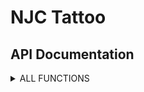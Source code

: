 # NJC Tattoo
## API Documentation
<details><summary>ALL FUNCTIONS</summary>
<p>

HELPER FUNCTIONS
## $api->clean()
Santizes the given string for output. Returns the sanitized data.
```php
$data = " <script>console.log('This is an attack.')</script> ";
$data = $api->clean($data);
// $data = '&lt;script&gt;console.log(&#039;This is an attack&#039;)&lt;/script&gt;';
```

<details><summary>MYSQLI FUNCTIONS</summary>
<p>

<details><summary>CLAUSE FUNCTIONS</summary>
<p>

## $api->table($string, $params)
Returns the given query string with the specified tables.
To specify a single table, do
```php
$query = $api->table($query, $table);

Example:
$query = $api->select();
$query = $api->params($query, '*');
$query = $api->from($query);
$query = $api->table($query, 'table');
// $query = 'SELECT * FROM table';
```

To specify multiple tables, do
```php
$query = $api->table($query, array($arg1, $arg2, ..., $argN));

Example:
$query = $api->select();
$query = $api->params($query, '*');
$query = $api->from($query);
$query = $api->table($query, array('table1', 'table2'));
// $query = 'SELECT * FROM table1, table2';
```


## $api->join($type, $left, $right, $left_kv, $right_kv)
Returns a join clause string with the specified join type.

To construct a default JOIN (INNER), do
```php
$join_clause = $api->join('', 'tableLeft', 'tableRight', 'tableLeft.column', 'tableRight.column');
// $join_clause = '(tableLeft JOIN tableRight ON tableLeft.column=tableRight.column)';
```

To construct a LEFT JOIN, do
```php
$join_clause = $api->join('left', 'tableLeft', 'tableRight', 'tableLeft.column', 'tableRight.column');
// $join_clause = '(tableLeft LEFT JOIN tableRight ON tableLeft.column=tableRight.column)';
```

To construct a RIGHT JOIN, do
```php
$join_clause = $api->join('right', 'tableLeft', 'tableRight', 'tableLeft.column', 'tableRight.column');
// $join_clause = '(tableLeft RIGHT JOIN tableRight ON tableLeft.column=tableRight.column)';
```

To construct a nested JOIN, do
```php
$nested_join= $api->join('', 'table1', 'table2', 'table1.column', 'table2.column');

$join_clause = $api->join('', $nested_join, 'table3', 'table2.column', 'table3.column');
// $join_clause = '((table1 JOIN table2 ON table1.column=table2.column) JOIN table3 ON table2.column=table3.column)';
```


## $api->where($string, $cols, $params)
Returns the given query string with the specified SQL WHERE clause.
To specify a single condition, do
```php
$query = $api->where($query, $column, $param);

Example:
$query = $api->select();
$query = $api->params($query, '*');
$query = $api->from($query);
$query = $api->table($query, 'table');
$query = $api->where($query, 'column', 1);
// $query = 'SELECT * FROM table WHERE column=1';

Another example:
$query = $api->select();
$query = $api->params($query, '*');
$query = $api->from($query);
$query = $api->table($query, array('table1', 'table2'));
$query = $api->where($query, 'table1.column', 'table2.column');
// $query = 'SELECT * FROM table1, table2 WHERE table1.column=table2.column';
```


To specify multiple conditions, do
```php
$query = $api->order($query, array($arg1, $arg2, ..., $argN), array($arg1, $arg2, ..., $argN));

Example:
$query = $api->select();
$query = $api->params($query, '*');
$query = $api->from($query);
$query = $api->table($query, 'table');
$query = $api->order($query, array('column1', 'column2'), array('value1', 'value2'));
// $query = 'SELECT * FROM table WHERE column1=value1 AND column2=value2;
```


## $api->limit($string, $limit)
Returns the given query string with the specified limit.
```php
$query = $api->limit($query, $int);

Example:
$query = $api->select();
$query = $api->params($query, '*');
$query = $api->from($query);
$query = $api->table($query, 'table');
$query = $api->limit($query, 2);
// $query = 'SELECT * FROM table LIMIT 2';
```

## $api->order($string, $params)
Returns the given query string with the specified order.
To specify ordering by a single column, do
```php
$query = $api->order($query, $column);

Example:
$query = $api->select();
$query = $api->params($query, '*');
$query = $api->from($query);
$query = $api->table($query, 'table');
$query = $api->order($query, 'column ASC');
// $query = 'SELECT * FROM table ORDER BY column ASC';
```
To specify ordering by multiple columns, do
```php
$query = $api->order($query, array($arg1, $arg2, ..., $argN));

Example:
$query = $api->select();
$query = $api->params($query, '*');
$query = $api->from($query);
$query = $api->table($query, 'table');
$query = $api->order($query, array('column1 ASC', 'column2 DESC'));
// $query = 'SELECT * FROM table ORDER BY column1 ASC, column2 DESC';
```

</p>
</details>

<details><summary>SELECT FUNCTIONS</summary>
<p>

## $api->select()
Returns SQL SELECT to the calling string.
```php
$query = $api->select();
// $query = 'SELECT ';
```


## $api->params($string, $params)
Returns the given query string with its defined parameters.
To specify a single parameter, do
```php
$query = $api->params($query, '*');
// $query = 'SELECT * ';
```

To specify multiple parameters, do
```php
$query = $api->params($query, array($arg1, $arg2, ..., $argN));

Example:
$query = $api->select();
$query = $api->params($query, array('column1', 'column2', 'column3'));
// $query = 'SELECT column1, column2, column3 ';
```


## $api->from($string)
Returns the given query string with SQL FROM.
```php
$query = $api->select();
$query = $api->params($query, '*');
$query = $api->from($query);
// $query = 'SELECT * FROM ';
```

To construct a select query, do
```php
$query = $api->select();
$query = $api->params($query, '*');
$query = $api->from($query);
$query = $api->table($query, 'table');
// $query = 'SELECT * FROM table';
```

</p>
</details>

<details><summary>INSERT FUNCTIONS</summary>
<p>

## $api->insert()
Returns SQL INSERT to the calling string.
```php
$query = $api->insert();
// $query = 'INSERT INTO ';
```


## $api->columns($string, $params = array())
Returns the given query string with the specified columns to insert values at.
```php
$query = $api->columns($query, array($arg1, $arg2, ..., $argN));

Example:
$query = $api->insert();
$query = $api->table($query, 'table');
$query = $api->columns($query, array('column1', 'column2', 'column3'));
// $query = 'INSERT INTO table (column1, column2, column3) ';
```


## $api->values($string)
Returns the given query string with SQL VALUES.
```php
$query = $api->insert();
$query = $api->table($query, 'table');
$query = $api->columns($query, array('column1', 'column2'));
$query = $api->values($query);
// $query = 'INSERT INTO table (column1, column2) VALUES ';
```

To construct an insert query, do
```php
$query = $api->insert();
$query = $api->table($query, 'table');
$query = $api->columns($query, array('column1', 'column2', 'column3'));
$query = $api->values($query);
$query = $api->columns($query, array('value1', 'value2', 'value3'));
// $query = 'INSERT INTO table (column1, column2, column3) VALUES (value1, value2, value3)';
```

</p>
</details>

<details><summary>UPDATE FUNCTIONS</summary>
<p>

## $api->update()
Returns SQL UPDATE to the calling string.
```php
$query = $api->update();
// $query = 'UPDATE ';
```


## $api->set($string, $cols, $params)
Returns the given query string with the specified column-value pairs.
To specify a single column-value pair, do
```php
$query = $api->set($query, $column, $value);
```

To specify multiple column-value pairs, do
```php
$query = $api->set($query, array($col1, $col2, ..., $colN), array($value1, $value2, ..., $valueN));

Example:
$query = $api->update();
$query = $api->table($query, 'table');
$query = $api->set($query, array('column1', 'column2', 'column3'), array('value1', 'value2', 'value3'));
// $query = 'UPDATE table SET column1=value1, column2=value2, column3=value3 ';
```

To construct an update query, do
```php
$query = $api->update();
$query = $api->table($query, 'table');
$query = $api->set($query, array('column1', 'column2', 'column3'), array('value1', 'value2', 'value3'));
$query = $api->where($query, 'column', 'value');
// $query = 'UPDATE table SET column1=value1, column2=value2, column3=value3 WHERE column=value';
```

</p>
</details>

DELETE FUNCTION
## $api->delete()
Returns SQL DELETE to the calling string.
```php
$query = $api->delete();
// $query = 'DELETE ';
```

To construct a delete query, do
```php
$query = $api->delete();
$query = $api->from($query);
$query = $api->table($query, 'table');
$query = $api->where($query, 'column', 'value');
// $query = 'DELETE FROM table WHERE column=value';
```

<details><summary>PREPARED STATEMENT FUNCTIONS</summary>
<p>

## $api->prepare($query)
Prepares the given SQL query string for execution. Returns a statement object on success, false on failure.
```php
$query = $api->select();
$query = $api->params($query, '*');
$query = $api->from($query);
$query = $api->table($query, 'table');

$statement = $api->prepare($query);
```


## $api->bind_params(&$statement, $types, $params)
Binds variables to the given prepared statement. Returns true on success, false on failure.
To bind a single variable, do
```php
$query = $api->select();
$query = $api->params($query, '*');
$query = $api->from($query);
$query = $api->table($query, 'table');
$query = $api->where($query, 'column', '?');

$statement = $api->prepare($query);
$boolean = $api->bind_params($statement, "i", 1);
```

To bind multiple variables, do
```php
$query = $api->select();
$query = $api->params($query, '*');
$query = $api->from($query);
$query = $api->table($query, 'table');
$query = $api->where($query, array('column1', 'column2', 'column3'), array('?', '?', '?'));

$statement = $api->prepare($query);
$boolean = $api->bind_params($statement, "sis", array('value1', 2, 'value2'));
```


## $api->execute(&$statement)
Executes the given prepared statement. Returns true on success, false on failure.
```php
$query = $api->select();
...
$statement = $api->prepare($query);
$boolean = $api->execute($statement);
```


## $api->store_result(&$statement)
Stores the result set of a successfully executed statement in an internal buffer. Returns true on success, false on failure.
```php
$query = $api->select();
...
$api->execute($statement);
$boolean = $api->store_result($statement);
```


## $api->get_result(&$statement)
Gets the result set of a prepared statement. If the prepared statement was successfully executed, $api->get_result() returns it's result set, else, it returns false.
```php
$query = $api->select();
...
$api->execute($statement);
$res = $api->get_result($statement);
```


## $api->num_rows($res)
Returns the number of rows in a given result set. If no rows are found, $api->num_rows() returns 0.
```php
$query = $api->select();
...
$res = $api->get_result($statement);
$count = $api->num_rows($res);
```


## $api->fetch_assoc(&$result)
Fetches a single row from a given result set. $api->fetch_assoc() returns an associative array representing the fetched row, null if there are no more rows in the result set, or false on failure.
```php
$query = $api->select();
...
$res = $api->get_result($statement);
$row = $api->fetch_assoc($res);
```


## $api->free_result(&$statement)
Frees the memory associated with a result.
```php
$query = $api->select();
...
$statement = $api->prepare($query);
...
$api->free_result($statement);
```


## $api->close(&$statement)
Closes the given prepared statement. Returns true on success, false on failure.
```php
$query = $api->select();
...
$statement = $api->prepare($query);
...
$api->free($statement);
$boolean = $api->close($statement);
```

</p>
</details>

</p>
</details>

</p>
</details>

</p>
</details>